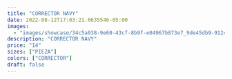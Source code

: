 ```yaml
---
title: "CORRECTOR NAVY"
date: 2022-08-12T17:03:21.6635546-05:00
images:
  - "images/showcase/34c5a038-9e60-43cf-8b9f-e04967b873e7_9de45db9-912c-49e6-935d-cc9b0aa5c248.webp"
description: "CORRECTOR NAVY"
price: "14"
sizes: ["PIEZA"]
colors: ["CORRECTOR"]
draft: false
---
```

